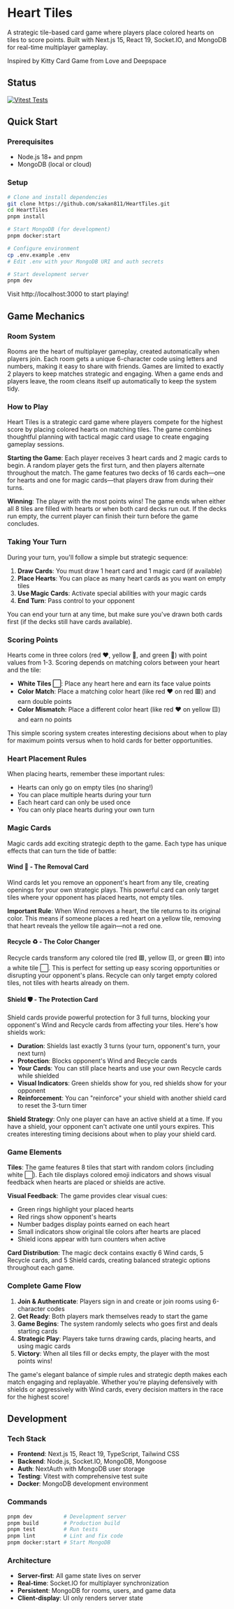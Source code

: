 # Heart Tiles

A strategic tile-based card game where players place colored hearts on tiles to score points. Built with Next.js 15, React 19, Socket.IO, and MongoDB for real-time multiplayer gameplay.

Inspired by Kitty Card Game from Love and Deepspace

## Status

[![Vitest Tests](https://github.com/sakan811/HeartTiles/actions/workflows/web-app-test.yml/badge.svg)](https://github.com/sakan811/HeartTiles/actions/workflows/web-app-test.yml)
## Quick Start

### Prerequisites
- Node.js 18+ and pnpm
- MongoDB (local or cloud)

### Setup
```bash
# Clone and install dependencies
git clone https://github.com/sakan811/HeartTiles.git
cd HeartTiles
pnpm install

# Start MongoDB (for development)
pnpm docker:start

# Configure environment
cp .env.example .env
# Edit .env with your MongoDB URI and auth secrets

# Start development server
pnpm dev
```

Visit http://localhost:3000 to start playing!

## Game Mechanics

### Room System

Rooms are the heart of multiplayer gameplay, created automatically when players join. Each room gets a unique 6-character code using letters and numbers, making it easy to share with friends. Games are limited to exactly 2 players to keep matches strategic and engaging. When a game ends and players leave, the room cleans itself up automatically to keep the system tidy.

### How to Play

Heart Tiles is a strategic card game where players compete for the highest score by placing colored hearts on matching tiles. The game combines thoughtful planning with tactical magic card usage to create engaging gameplay sessions.

**Starting the Game**: Each player receives 3 heart cards and 2 magic cards to begin. A random player gets the first turn, and then players alternate throughout the match. The game features two decks of 16 cards each—one for hearts and one for magic cards—that players draw from during their turns.

**Winning**: The player with the most points wins! The game ends when either all 8 tiles are filled with hearts or when both card decks run out. If the decks run empty, the current player can finish their turn before the game concludes.

### Taking Your Turn

During your turn, you'll follow a simple but strategic sequence:

1. **Draw Cards**: You must draw 1 heart card and 1 magic card (if available)
2. **Place Hearts**: You can place as many heart cards as you want on empty tiles
3. **Use Magic Cards**: Activate special abilities with your magic cards
4. **End Turn**: Pass control to your opponent

You can end your turn at any time, but make sure you've drawn both cards first (if the decks still have cards available).

### Scoring Points

Hearts come in three colors (red ❤️, yellow 💛, and green 💚) with point values from 1-3. Scoring depends on matching colors between your heart and the tile:

- **White Tiles ⬜**: Place any heart here and earn its face value points
- **Color Match**: Place a matching color heart (like red ❤️ on red 🟥) and earn double points
- **Color Mismatch**: Place a different color heart (like red ❤️ on yellow 🟨) and earn no points

This simple scoring system creates interesting decisions about when to play for maximum points versus when to hold cards for better opportunities.

### Heart Placement Rules

When placing hearts, remember these important rules:

- Hearts can only go on empty tiles (no sharing!)
- You can place multiple hearts during your turn
- Each heart card can only be used once
- You can only place hearts during your own turn

### Magic Cards

Magic cards add exciting strategic depth to the game. Each type has unique effects that can turn the tide of battle:

#### Wind 💨 - The Removal Card

Wind cards let you remove an opponent's heart from any tile, creating openings for your own strategic plays. This powerful card can only target tiles where your opponent has placed hearts, not empty tiles.

**Important Rule**: When Wind removes a heart, the tile returns to its original color. This means if someone places a red heart on a yellow tile, removing that heart reveals the yellow tile again—not a red one.

#### Recycle ♻️ - The Color Changer

Recycle cards transform any colored tile (red 🟥, yellow 🟨, or green 🟩) into a white tile ⬜. This is perfect for setting up easy scoring opportunities or disrupting your opponent's plans. Recycle can only target empty colored tiles, not tiles with hearts already on them.

#### Shield 🛡️ - The Protection Card

Shield cards provide powerful protection for 3 full turns, blocking your opponent's Wind and Recycle cards from affecting your tiles. Here's how shields work:

- **Duration**: Shields last exactly 3 turns (your turn, opponent's turn, your next turn)
- **Protection**: Blocks opponent's Wind and Recycle cards
- **Your Cards**: You can still place hearts and use your own Recycle cards while shielded
- **Visual Indicators**: Green shields show for you, red shields show for your opponent
- **Reinforcement**: You can "reinforce" your shield with another shield card to reset the 3-turn timer

**Shield Strategy**: Only one player can have an active shield at a time. If you have a shield, your opponent can't activate one until yours expires. This creates interesting timing decisions about when to play your shield card.

### Game Elements

**Tiles**: The game features 8 tiles that start with random colors (including white ⬜). Each tile displays colored emoji indicators and shows visual feedback when hearts are placed or shields are active.

**Visual Feedback**: The game provides clear visual cues:
- Green rings highlight your placed hearts
- Red rings show opponent's hearts
- Number badges display points earned on each heart
- Small indicators show original tile colors after hearts are placed
- Shield icons appear with turn counters when active

**Card Distribution**: The magic deck contains exactly 6 Wind cards, 5 Recycle cards, and 5 Shield cards, creating balanced strategic options throughout each game.

### Complete Game Flow

1. **Join & Authenticate**: Players sign in and create or join rooms using 6-character codes
2. **Get Ready**: Both players mark themselves ready to start the game
3. **Game Begins**: The system randomly selects who goes first and deals starting cards
4. **Strategic Play**: Players take turns drawing cards, placing hearts, and using magic cards
5. **Victory**: When all tiles fill or decks empty, the player with the most points wins!

The game's elegant balance of simple rules and strategic depth makes each match engaging and replayable. Whether you're playing defensively with shields or aggressively with Wind cards, every decision matters in the race for the highest score!

## Development

### Tech Stack
- **Frontend**: Next.js 15, React 19, TypeScript, Tailwind CSS
- **Backend**: Node.js, Socket.IO, MongoDB, Mongoose
- **Auth**: NextAuth with MongoDB user storage
- **Testing**: Vitest with comprehensive test suite
- **Docker**: MongoDB development environment

### Commands
```bash
pnpm dev          # Development server
pnpm build        # Production build
pnpm test         # Run tests
pnpm lint         # Lint and fix code
pnpm docker:start # Start MongoDB
```

### Architecture
- **Server-first**: All game state lives on server
- **Real-time**: Socket.IO for multiplayer synchronization
- **Persistent**: MongoDB for rooms, users, and game data
- **Client-display**: UI only renders server state